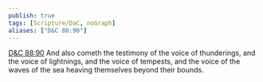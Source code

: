 ```yaml
---
publish: true
tags: [Scripture/DaC, noGraph]
aliases: ["D&C 88:90"]
---
```

[D&C 88:90](https://churchofjesuschrist.org/study/scriptures/dc-testament/dc/88?lang=eng&id=p90#p90) And also cometh the testimony of the voice of thunderings, and the voice of lightnings, and the voice of tempests, and the voice of the waves of the sea heaving themselves beyond their bounds.
